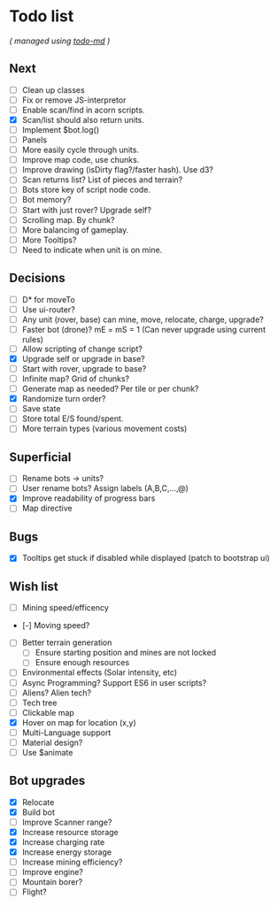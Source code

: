 # Todo list

_\( managed using [todo-md](https://github.com/Hypercubed/todo-md) \)_

## Next
- [ ] Clean up classes
- [ ] Fix or remove JS-interpretor
- [ ] Enable scan/find in acorn scripts.
- [x] Scan/list should also return units.
- [ ] Implement $bot.log()
- [ ] Panels
- [ ] More easily cycle through units.
- [ ] Improve map code, use chunks.
- [ ] Improve drawing (isDirty flag?/faster hash). Use d3?
- [ ] Scan returns list? List of pieces and terrain?
- [ ] Bots store key of script node code.
- [ ] Bot memory?
- [ ] Start with just rover? Upgrade self?
- [ ] Scrolling map.  By chunk?
- [ ] More balancing of gameplay.
- [ ] More Tooltips?
- [ ] Need to indicate when unit is on mine.

## Decisions
- [ ] D* for moveTo
- [ ] Use ui-router?
- [ ] Any unit (rover, base) can mine, move, relocate, charge, upgrade?
- [ ] Faster bot (drone)? mE = mS = 1 (Can never upgrade using current rules)
- [ ] Allow scripting of change script?
- [x] Upgrade self or upgrade in base?
- [ ] Start with rover, upgrade to base?
- [ ] Infinite map?  Grid of chunks?
- [ ] Generate map as needed? Per tile or per chunk?
- [x] Randomize turn order?
- [ ] Save state
- [ ] Store total E/S found/spent.
- [ ] More terrain types (various movement costs)

## Superficial
- [ ] Rename bots -> units?
- [ ] User rename bots?  Assign labels (A,B,C,...,@)
- [x] Improve readability of progress bars
- [ ] Map directive

## Bugs
- [x] Tooltips get stuck if disabled while displayed (patch to bootstrap ui)

## Wish list
- [ ] Mining speed/efficency
- [-] Moving speed?
- [ ] Better terrain generation
  - [ ] Ensure starting position and mines are not locked
  - [ ] Ensure enough resources
- [ ] Environmental effects (Solar intensity, etc)
- [ ] Async Programming?  Support ES6 in user scripts?
- [ ] Aliens?  Alien tech?
- [ ] Tech tree
- [ ] Clickable map
- [x] Hover on map for location (x,y)
- [ ] Multi-Language support
- [ ] Material design?
- [ ] Use $animate

## Bot upgrades
- [x] Relocate
- [x] Build bot
- [ ] Improve Scanner range?
- [x] Increase resource storage
- [x] Increase charging rate
- [x] Increase energy storage
- [ ] Increase mining efficiency?
- [ ] Improve engine?
- [ ] Mountain borer?
- [ ] Flight?
